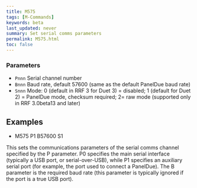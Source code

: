 ```yaml
---
title: M575
tags: [M-Commands] 
keywords: beta 
last_updated: never 
summary: Set serial comms parameters 
permalink: M575.html
toc: false 
---
```



### Parameters

* `Pnnn` Serial channel number
* `Bnnn` Baud rate, default 57600 (same as the default PanelDue baud rate)
* `Snnn` Mode: 0 (default in RRF 3 for Duet 3) = disabled; 1 (default for Duet 2) = PanelDue mode, checksum required; 2= raw mode (supported only in RRF 3.0beta13 and later)

## Examples

* M575 P1 B57600 S1

This sets the communications parameters of the serial comms channel specified by the P parameter. P0 specifies the main serial interface (typically a USB port, or serial-over-USB), while P1 specifies an auxiliary serial port (for example, the port used to connect a PanelDue). The B parameter is the required baud rate (this parameter is typically ignored if the port is a true USB port).

